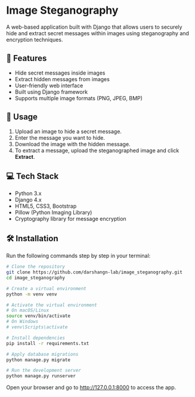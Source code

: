 # Image Steganography

A web-based application built with Django that allows users to securely hide and extract secret messages within images using steganography and encryption techniques.

## 🚀 Features
- Hide secret messages inside images
- Extract hidden messages from images
- User-friendly web interface
- Built using Django framework
- Supports multiple image formats (PNG, JPEG, BMP)

## 📝 Usage
1. Upload an image to hide a secret message.
2. Enter the message you want to hide.
3. Download the image with the hidden message.
4. To extract a message, upload the steganographed image and click **Extract**.

## 💻 Tech Stack
- Python 3.x
- Django 4.x
- HTML5, CSS3, Bootstrap
- Pillow (Python Imaging Library)
- Cryptography library for message encryption



## 🛠️ Installation

Run the following commands step by step in your terminal:

```bash
# Clone the repository
git clone https://github.com/darshangn-lab/image_steganography.git
cd image_steganography
```
```bash
# Create a virtual environment
python -m venv venv
```
```bash
# Activate the virtual environment
# On macOS/Linux
source venv/bin/activate
# On Windows
# venv\Scripts\activate
```
```bash
# Install dependencies
pip install -r requirements.txt
```
```bash
# Apply database migrations
python manage.py migrate
```
```bash
# Run the development server
python manage.py runserver
```
Open your browser and go to http://127.0.0.1:8000
 to access the app.
